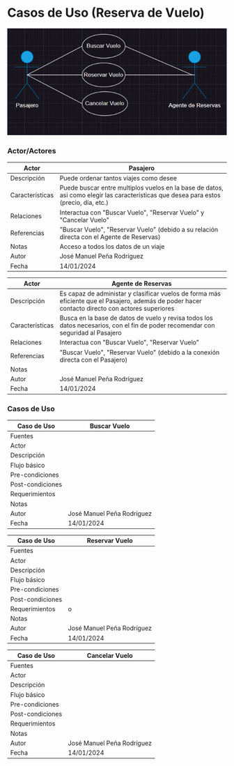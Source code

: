 # Casos de Uso (Reserva de Vuelo)

![alt text](image.png)

### Actor/Actores

|  Actor | Pasajero |
|---|---|
| Descripción  | Puede ordenar tantos viajes como desee  |
| Características  | Puede buscar entre multiplos vuelos en la base de datos, asi como elegir las características que desea para estos (precio, día, etc.) |
| Relaciones | Interactua con "Buscar Vuelo", "Reservar Vuelo" y "Cancelar Vuelo" |
| Referencias | "Buscar Vuelo", "Reservar Vuelo" (debido a su relación directa con el Agente de Reservas) |   
| Notas | Acceso a todos los datos de un viaje |
| Autor  | José Manuel Peña Rodríguez |
|Fecha |14/01/2024 |

|  Actor | Agente de Reservas |
|---|---|
| Descripción  | Es capaz de administar y clasificar vuelos de forma más eficiente que el Pasajero, además de poder hacer contacto directo con actores superiores |
| Características  | Busca en la base de datos de vuelo y revisa todos los datos necesarios, con el fin de poder recomendar con seguridad al Pasajero |
| Relaciones | Interactua con "Buscar Vuelo", "Reservar Vuelo" |
| Referencias | "Buscar Vuelo", "Reservar Vuelo" (debido a la conexión directa con el Pasajero) |   
| Notas |  |
| Autor  | José Manuel Peña Rodríguez |
|Fecha | 14/01/2024 |


### Casos de Uso

|  Caso de Uso | Buscar Vuelo |
|---|---|
| Fuentes |  |
| Actor |  |
| Descripción |   |
| Flujo básico |  |
| Pre-condiciones |  |  
| Post-condiciones  |  |  
| Requerimientos |  |
| Notas | |
| Autor  | José Manuel Peña Rodríguez |
| Fecha | 14/01/2024 |

|  Caso de Uso | Reservar Vuelo |
|---|---|
| Fuentes |  |
| Actor |  |
| Descripción |  |
| Flujo básico |  |
| Pre-condiciones |  |  
| Post-condiciones  |  |  
| Requerimientos | o |
| Notas |   |
| Autor  | José Manuel Peña Rodríguez |
| Fecha | 14/01/2024 |

|  Caso de Uso | Cancelar Vuelo |
|---|---|
| Fuentes |  |
| Actor |  |
| Descripción |   |
| Flujo básico |  |
| Pre-condiciones |   |  
| Post-condiciones  |   |  
| Requerimientos |  |
| Notas |   |
| Autor  | José Manuel Peña Rodríguez |
| Fecha | 14/01/2024 | 